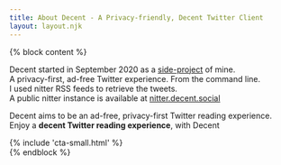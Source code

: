 ```yaml
---
title: About Decent - A Privacy-friendly, Decent Twitter Client
layout: layout.njk
---
```


{% block content %}
<section class=" text-left">
  <div class="container">
    <div class="row mt-5 mb-5">
      <div class="col-lg-12 mx-auto">
        <p class="lead">
        Decent started in September 2020 as a <a href="/cli">side-project</a> of mine.
        <br>
        A privacy-first, ad-free Twitter experience. From the command line.
        <br>
        I used nitter RSS feeds to retrieve the tweets.
        <br>
        A public nitter instance is available at <a href="https://nitter.decent.social" target="_blank">nitter.decent.social</a>
        </p>
      </div>
      <div class="col-lg-12 mx-auto">
        <p class="lead">
          Decent aims to be an ad-free, privacy-first Twitter reading experience.
          <br>
          Enjoy a <b>decent Twitter reading experience</b>, with Decent
        </p>
      </div>
      <div class="col-lg-12 mx-auto">
        {% include 'cta-small.html' %}
      </div>
    </div>
  </div>
</section>
{% endblock %}